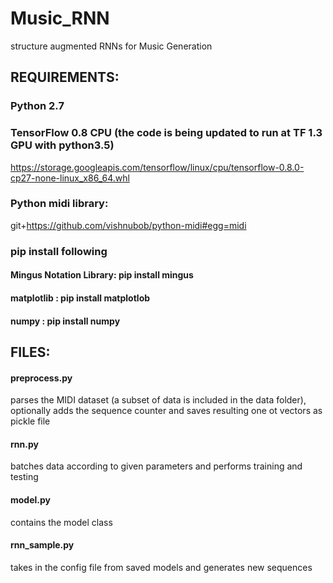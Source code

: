 # Music_RNN
structure augmented RNNs for Music Generation

## REQUIREMENTS:
### Python 2.7
### TensorFlow 0.8 CPU (the code is being updated to run at TF 1.3 GPU with python3.5)
  https://storage.googleapis.com/tensorflow/linux/cpu/tensorflow-0.8.0-cp27-none-linux_x86_64.whl
### Python midi library:
  git+https://github.com/vishnubob/python-midi#egg=midi
### pip install following 
#### Mingus Notation Library: pip install mingus
#### matplotlib  : pip install matplotlob
#### numpy : pip install numpy

## FILES:
#### preprocess.py 
  parses the MIDI dataset (a subset of data is included in the data folder), optionally adds the sequence counter and saves resulting one ot vectors as pickle file
#### rnn.py 
  batches data according to given parameters and performs training and testing
#### model.py 
  contains the model class
#### rnn_sample.py 
  takes in the config file from saved models and generates new sequences
